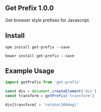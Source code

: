 ## Get Prefix 1.0.0

Get browser style prefixes for Javascript.

## Install

`npm install get-prefix --save`

`bower install get-prefix --save`

## Example Usage

```javascript
import getPrefix from 'get-prefix'

const div = document.createElement('div')
const transform = getPrefix('transform')

div[transform] = 'rotate(360deg)'
```
